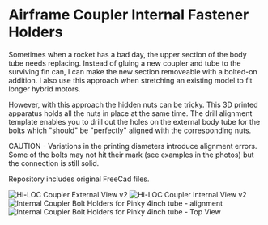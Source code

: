 # Airframe Coupler Internal Fastener Holders


Sometimes when a rocket has a bad day, the upper section of the body tube needs replacing. Instead of gluing a new coupler and tube to the surviving fin can, I can make the new section removeable with a bolted-on addition. I also use this approach when stretching an existing model to fit longer hybrid motors.

However, with this approach the hidden nuts can be tricky. This 3D printed apparatus holds all the nuts in place at the same time. The drill alignment template enables you to drill out the holes on the external body tube for the bolts which "should" be "perfectly" aligned with the corresponding nuts.

CAUTION - Variations in the printing diameters introduce alignment errors. Some of the bolts may not hit their mark (see examples in the photos) but the connection is still solid.

Repository includes original FreeCad files. 




![Hi-LOC Coupler External View v2](https://github.com/user-attachments/assets/d43a09b7-3dca-4452-83d3-d3c3a92fb6db)
![Hi-LOC Coupler Internal View v2](https://github.com/user-attachments/assets/9af4944e-40a4-4328-8c91-5f1ab8d593c7)
![Internal Coupler Bolt Holders for Pinky 4inch tube - alignment](https://github.com/user-attachments/assets/9834cba7-6e41-4e4d-b1a0-3beff9d38b4b)
![Internal Coupler Bolt Holders for Pinky 4inch tube - Top View](https://github.com/user-attachments/assets/abb681d0-3793-4c91-917a-b36f8ea47bd3)
